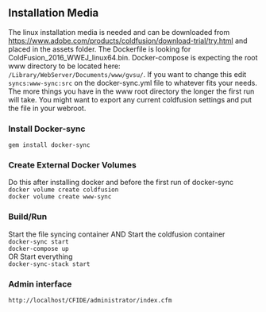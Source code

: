 ## Installation Media
The linux installation media is needed and can be downloaded from https://www.adobe.com/products/coldfusion/download-trial/try.html and placed in the assets folder. The Dockerfile is looking for ColdFusion_2016_WWEJ_linux64.bin. Docker-compose is expecting the root www directory to be located here: `/Library/WebServer/Documents/www/gvsu/`. If you want to change this edit `syncs:www-sync:src` on the docker-sync.yml file to whatever fits your needs. The more things you have in the www root directory the longer the first run will take. You might want to export any current coldfusion settings and put the file in your webroot.

### Install Docker-sync
`gem install docker-sync`

### Create External Docker Volumes
Do this after installing docker and before the first run of docker-sync<br />
`docker volume create coldfusion`<br />
`docker volume create www-sync`

### Build/Run
Start the file syncing container AND Start the coldfusion container<br />
`docker-sync start`<br />
`docker-compose up`<br />
OR Start everything<br />
`docker-sync-stack start`

### Admin interface
`http://localhost/CFIDE/administrator/index.cfm`